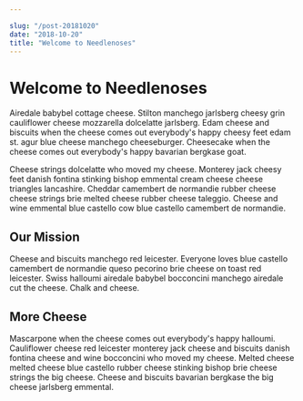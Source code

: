 ```yaml
---

slug: "/post-20181020"
date: "2018-10-20"
title: "Welcome to Needlenoses"
---
```


# Welcome to Needlenoses

Airedale babybel cottage cheese. Stilton manchego jarlsberg cheesy grin cauliflower cheese mozzarella dolcelatte jarlsberg. Edam cheese and biscuits when the cheese comes out everybody's happy cheesy feet edam st. agur blue cheese manchego cheeseburger. Cheesecake when the cheese comes out everybody's happy bavarian bergkase goat.

Cheese strings dolcelatte who moved my cheese. Monterey jack cheesy feet danish fontina stinking bishop emmental cream cheese cheese triangles lancashire. Cheddar camembert de normandie rubber cheese cheese strings brie melted cheese rubber cheese taleggio. Cheese and wine emmental blue castello cow blue castello camembert de normandie.

## Our Mission

Cheese and biscuits manchego red leicester. Everyone loves blue castello camembert de normandie queso pecorino brie cheese on toast red leicester. Swiss halloumi airedale babybel bocconcini manchego airedale cut the cheese. Chalk and cheese.

## More Cheese

Mascarpone when the cheese comes out everybody's happy halloumi. Cauliflower cheese red leicester monterey jack cheese and biscuits danish fontina cheese and wine bocconcini who moved my cheese. Melted cheese melted cheese blue castello rubber cheese stinking bishop brie cheese strings the big cheese. Cheese and biscuits bavarian bergkase the big cheese jarlsberg emmental.
